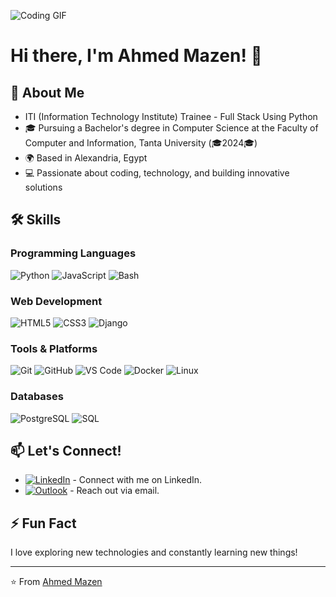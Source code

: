 ![Coding GIF](https://github.com/AhmedMazenNn/AhmedMazenNn/assets/116601076/43a442d2-1b7f-4a19-bbf7-a915183117dc)

# Hi there, I'm Ahmed Mazen! 👋

## 🚀 About Me
- ITI (Information Technology Institute) Trainee - Full Stack Using Python
- 🎓 Pursuing a Bachelor's degree in Computer Science at the Faculty of Computer and Information, Tanta University (🎓2024🎓)
- 🌍 Based in Alexandria, Egypt
- 💻 Passionate about coding, technology, and building innovative solutions

## 🛠️ Skills
### Programming Languages
![Python](https://img.shields.io/badge/-Python-333333?style=flat&logo=python)
![JavaScript](https://img.shields.io/badge/-JavaScript-333333?style=flat&logo=javascript)
![Bash](https://img.shields.io/badge/-Bash-333333?style=flat&logo=gnu-bash)

### Web Development
![HTML5](https://img.shields.io/badge/-HTML5-333333?style=flat&logo=html5)
![CSS3](https://img.shields.io/badge/-CSS3-333333?style=flat&logo=css3)
![Django](https://img.shields.io/badge/-Django-333333?style=flat&logo=django)

### Tools & Platforms
![Git](https://img.shields.io/badge/-Git-333333?style=flat&logo=git)
![GitHub](https://img.shields.io/badge/-GitHub-333333?style=flat&logo=github)
![VS Code](https://img.shields.io/badge/-VS%20Code-333333?style=flat&logo=visual-studio-code)
![Docker](https://img.shields.io/badge/-Docker-333333?style=flat&logo=docker)
![Linux](https://img.shields.io/badge/-Linux-333333?style=flat&logo=linux)

### Databases
![PostgreSQL](https://img.shields.io/badge/-PostgreSQL-333333?style=flat&logo=postgresql)
![SQL](https://img.shields.io/badge/-SQL-333333?style=flat&logo=mysql)

## 📫 Let's Connect!
- [![LinkedIn](https://img.shields.io/badge/-LinkedIn-0077B5?style=flat&logo=linkedin&logoColor=white)](https://www.linkedin.com/in/ahmedmazenm/) - Connect with me on LinkedIn.
- [![Outlook](https://img.shields.io/badge/-Outlook-0078D4?style=flat&logo=microsoft-outlook&logoColor=white)](mailto:ahmedmazenm@outlook.com) - Reach out via email.

## ⚡ Fun Fact
I love exploring new technologies and constantly learning new things!

---
⭐️ From [Ahmed Mazen](https://github.com/AhmedMazenNn)
